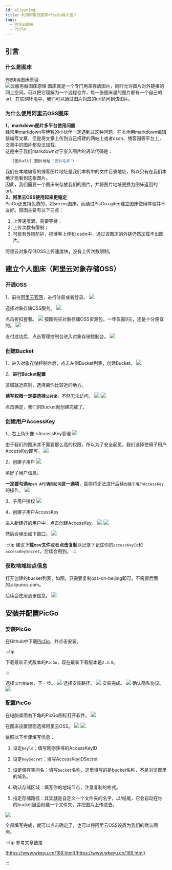 ```yaml
---
id: aliyunImg
title: 利用阿里云图床+PicGo插入图片
tags:
  - 阿里云图床
  - PicGo
---
```


## 引言

### 什么是图床

`云服务器`图床原理:  
![云服务器图床原理](https://fusheng1221.oss-cn-beijing.aliyuncs.com/fusheng-001-img/20220806175149.png "云服务器图床原理")
图床就是一个专门用来存放图片，同时允许图片对外链接的网上空间。可以把它理解为一个远程仓库，每一张图床里的图片都有一个自己的url，在联网环境中，我们可以通过图片对应的url访问到该图片。

### 为什么使用阿里云OSS图床

**1、markdown图片多平台使用问题**  
经常用markdown写博客的小伙伴一定遇到过这种问题，在本地用markdown编辑器编写文章，但是将文章上传到自己搭建的网站上或者csdn、博客园等平台上，文章中的图片都没法加载。  
这是由于我们markdown对于嵌入图片的语法代码是：  
```js
  ![图片alt]（图片地址 "图片名称"）
```
我们在本地编写的博客图片地址是我们本机中的文件目录地址，所以只有在我们本地才能看到这张图片。  
因此，我们需要一个图床来存放我们的图片，并将图片地址更换为图床返回的url。  
**2、阿里云OSS使用起来更稳定**  
PicGo还支持免费的，如sm.ms图床。而通过PicGo+gitee建立图床使用体验并不友好。原因主要有以下三点：  
1. 上传速度满，需要等待；  
2. 上传次数有限制；  
3. 可能有外链防护，把博客上传到 csdn中，通过该图床的外链仍然加载不出图片。  

阿里云对象存储OSS上传速度快，没有上传次数限制。


## 建立个人图床（阿里云对象存储OSS）


### 开通OSS

  1、前往[阿里云官网](https://www.aliyun.com/)，进行注册或者登录。
![](https://fusheng1221.oss-cn-beijing.aliyuncs.com/fusheng-001-img/2befd7763c10ef3d9ca78622900f25d.jpg)

选择对象存储OSS服务。
![](https://fusheng1221.oss-cn-beijing.aliyuncs.com/fusheng-001-img/20220807105756.png)

点击折扣套餐。
![](https://fusheng1221.oss-cn-beijing.aliyuncs.com/fusheng-001-img/85a7558b59d12776d95b0d168c18e19.jpg)
按图购买对象存储OSS资源包，一年仅需9元，还是十分便宜的。
![](https://fusheng1221.oss-cn-beijing.aliyuncs.com/fusheng-001-img/20220807114311.png)

支付成功后，点击管理控制台进入对象存储控制台。
![](https://fusheng1221.oss-cn-beijing.aliyuncs.com/fusheng-001-img/20220807114837.png)

### 创建Bucket

1、进入对象存储控制台后，点击左侧Bucket列表，创建Bucket。
![](https://fusheng1221.oss-cn-beijing.aliyuncs.com/fusheng-001-img/20220807115058.png)

2、**进行Bucket配置**

区域就近原则，选择离你比较近的地方。

**读写权限一定要选择`公共读`**，不然无法访问。
![](https://fusheng1221.oss-cn-beijing.aliyuncs.com/fusheng-001-img/20220807115923.png)
![](https://fusheng1221.oss-cn-beijing.aliyuncs.com/fusheng-001-img/20220807120328.png)

点击确定，我们的Bucket就创建完成了。

### 创建用户AccessKey

1、右上角头像→AccessKey管理
![](https://fusheng1221.oss-cn-beijing.aliyuncs.com/fusheng-001-img/20220807120612.png)

由于我们的图床并不需要那么高的权限，所以为了安全起见，我们选择使用子用户AccessKey即可。
![](https://fusheng1221.oss-cn-beijing.aliyuncs.com/fusheng-001-img/20220807120721.png)

2、创建子用户
![](https://fusheng1221.oss-cn-beijing.aliyuncs.com/fusheng-001-img/20220807120942.png)

填好子用户信息。

**一定要勾选`Open API调用访问`这一选项**，否则将无法进行后续`创建子用户AccessKey`的操作。
![](https://fusheng1221.oss-cn-beijing.aliyuncs.com/fusheng-001-img/20220807121219.png)

3、子用户授权
![](https://fusheng1221.oss-cn-beijing.aliyuncs.com/fusheng-001-img/20220807121954.png)

4、创建子用户AccessKey

进入新建好的用户中，点击创建AccessKey。
![](https://fusheng1221.oss-cn-beijing.aliyuncs.com/fusheng-001-img/20220807122444.png)
![](https://fusheng1221.oss-cn-beijing.aliyuncs.com/fusheng-001-img/20220807122555.png)

然后会弹出如下窗口。
![](https://fusheng1221.oss-cn-beijing.aliyuncs.com/fusheng-001-img/20220807122823.png)

:::tip
建议**下载csv文件**或者**点击复制**以记录下记住你的`accessKeyId`和`accessKeySecret`，后续会用到。
:::

### 获取地域结点信息

打开创建的bucket列表，如图，只需要复制oss-cn-beijing即可，不需要后面的.aliyuncs.com。

后续会使用到该信息。
![](https://fusheng1221.oss-cn-beijing.aliyuncs.com/fusheng-001-img/20220807123859.png)

## 安装并配置PicGo


### 安装PicGo

  在Github中下载[PicGo](https://github.com/Molunerfinn/PicGo/releases)，并点击安装。

:::tip

下载最新正式版本的`PicGo`，现在最新下载版本是`2.3.0`。

:::

选择`仅为我安装`，下一步。
![](https://fusheng1221.oss-cn-beijing.aliyuncs.com/fusheng-001-img/20220807124109.png)
选择安装路径。
![](https://fusheng1221.oss-cn-beijing.aliyuncs.com/fusheng-001-img/20220807124331.png)
安装完成。
![](https://fusheng1221.oss-cn-beijing.aliyuncs.com/fusheng-001-img/20220807124412.png)
确认隐私协议。
![](https://fusheng1221.oss-cn-beijing.aliyuncs.com/fusheng-001-img/20220807124433.png)

### 配置PicGo

在电脑桌面右下角的PicGo图标打开软件。
![](https://fusheng1221.oss-cn-beijing.aliyuncs.com/fusheng-001-img/116e498b4daad1826f58399b8bbb5d6.jpg)

在图床设置里面选择阿里云OSS。
![](https://fusheng1221.oss-cn-beijing.aliyuncs.com/fusheng-001-img/59c3e80c31a7e7190032fb7696d1362.jpg)
![](https://fusheng1221.oss-cn-beijing.aliyuncs.com/fusheng-001-img/24da456241ad783e8f3ea99e8117ffc.jpg)

依照以下步骤填写信息：

1. 设定`Keyld`：填写刚刚获得的AccessKeyID

2. 设定`KeySecret`：填写AccessKeyIDSecret

3. 设定储存空间名：填写`bucket`名称，这里填写的是bucket名称，不是浏览器里的域名。

4. 确认存储区域：填写你的地域节点，注意复制的格式。

5. 指定存储路径：其实就是自定义一个文件夹的名字，以/结尾，它会自动在你的bucket里面创建一个文件夹，并把图片上传进去。

![](https://fusheng1221.oss-cn-beijing.aliyuncs.com/fusheng-001-img/20220807125130.png)

全部填写完成，就可以点击确定了，也可以将阿里云OSS设置为我们的默认图床。

:::tip 参考文章链接

[https://www.wkeyu.cn/169.html](https://www.wkeyu.cn/169.html)

:::